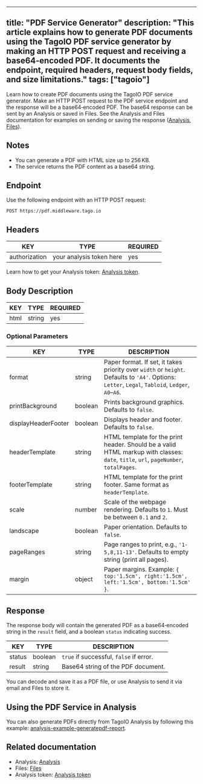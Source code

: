 
---
title: "PDF Service Generator"
description: "This article explains how to generate PDF documents using the TagoIO PDF service generator by making an HTTP POST request and receiving a base64-encoded PDF. It documents the endpoint, required headers, request body fields, and size limitations."
tags: ["tagoio"]
---
Learn how to create PDF documents using the TagoIO PDF service generator. Make an HTTP POST request to the PDF service endpoint and the response will be a base64‑encoded PDF. The base64 response can be sent by an Analysis or saved in Files. See the Analysis and Files documentation for examples on sending or saving the response ([Analysis](/docs/tagoio/analysis/), [Files](../files)).

## Notes
- You can generate a PDF with HTML size up to 256 KB.
- The service returns the PDF content as a base64 string.

## Endpoint
Use the following endpoint with an HTTP POST request:

```text
POST https://pdf.middleware.tago.io
```

## Headers
| KEY | TYPE | REQUIRED |
|-----|------|----------|
| authorization | your analysis token here | yes |

Learn how to get your Analysis token: [Analysis token](/docs/tagoio/analysis/).

## Body Description
| KEY | TYPE | REQUIRED |
|-----|------|----------|
| html | string | yes |

### Optional Parameters

| KEY | TYPE | DESCRIPTION |
|-----|------|-------------|
| format | string | Paper format. If set, it takes priority over `width` or `height`. Defaults to `'A4'`. Options: `Letter`, `Legal`, `Tabloid`, `Ledger`, `A0`–`A6`. |
| printBackground | boolean | Prints background graphics. Defaults to `false`. |
| displayHeaderFooter | boolean | Displays header and footer. Defaults to `false`. |
| headerTemplate | string | HTML template for the print header. Should be a valid HTML markup with classes: `date`, `title`, `url`, `pageNumber`, `totalPages`. |
| footerTemplate | string | HTML template for the print footer. Same format as `headerTemplate`. |
| scale | number | Scale of the webpage rendering. Defaults to `1`. Must be between `0.1` and `2`. |
| landscape | boolean | Paper orientation. Defaults to `false`. |
| pageRanges | string | Page ranges to print, e.g., `'1-5,8,11-13'`. Defaults to empty string (print all pages). |
| margin | object | Paper margins. Example: `{ top:'1.5cm', right:'1.5cm', left:'1.5cm', bottom:'1.5cm' }`. |

## Response
The response body will contain the generated PDF as a base64‑encoded string in the `result` field, and a boolean `status` indicating success.

| KEY | TYPE | DESCRIPTION |
|-----|------|-------------|
| status | boolean | `true` if successful, `false` if error. |
| result | string | Base64 string of the PDF document. |

You can decode and save it as a PDF file, or use Analysis to send it via email and Files to store it.

## Using the PDF Service in Analysis
You can also generate PDFs directly from TagoIO Analysis by following this example: [analysis-example-generatepdf-report](https://github.com/tago-io/analysis-example-generatepdf-report).

## Related documentation
- Analysis: [Analysis](/docs/tagoio/analysis/)
- Files: [Files](../files)
- Analysis token: [Analysis token](/docs/tagoio/analysis/)